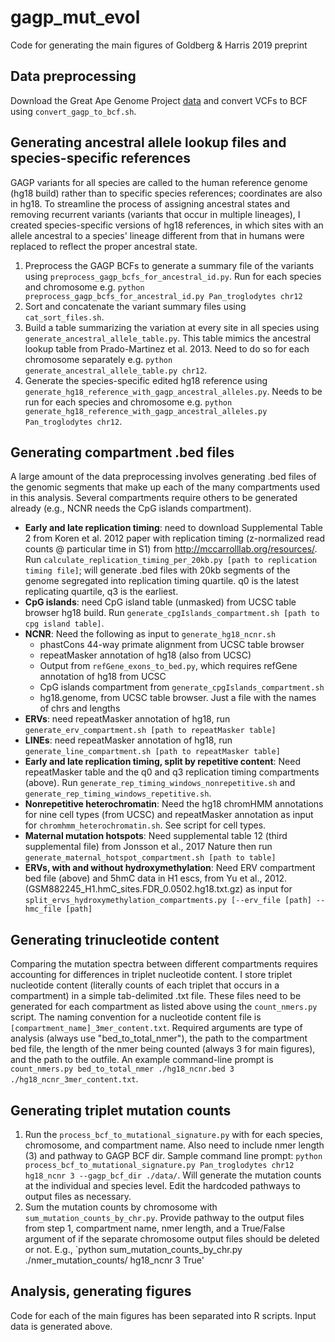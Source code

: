# gagp_mut_evol
Code for generating the main figures of Goldberg &amp; Harris 2019 preprint

## Data preprocessing
Download the Great Ape Genome Project [data](https://eichlerlab.gs.washington.edu/greatape/data/) and convert VCFs to BCF using `convert_gagp_to_bcf.sh`.

## Generating ancestral allele lookup files and species-specific references
GAGP variants for all species are called to the human reference genome (hg18 build) rather than to specific species references; coordinates are also in hg18. To streamline the process of assigning ancestral states and removing recurrent variants (variants that occur in multiple lineages), I created species-specific versions of hg18 references, in which sites with an allele ancestral to a species' lineage different from that in humans were replaced to reflect the proper ancestral state.
1. Preprocess the GAGP BCFs to generate a summary file of the variants using `preprocess_gagp_bcfs_for_ancestral_id.py`. Run for each species and chromosome e.g. `python preprocess_gagp_bcfs_for_ancestral_id.py Pan_troglodytes chr12`
2. Sort and concatenate the variant summary files using `cat_sort_files.sh`.
3. Build a table summarizing the variation at every site in all species using `generate_ancestral_allele_table.py`. This table mimics the ancestral lookup table from Prado-Martinez et al. 2013. Need to do so for each chromosome separately e.g. `python generate_ancestral_allele_table.py chr12`.
4. Generate the species-specific edited hg18 reference using `generate_hg18_reference_with_gagp_ancestral_alleles.py`. Needs to be run for each species and chromosome e.g. `python generate_hg18_reference_with_gagp_ancestral_alleles.py Pan_troglodytes chr12`.

## Generating compartment .bed files
A large amount of the data preprocessing involves generating .bed files of the genomic segments that make up each of the many compartments used in this analysis. Several compartments require others to be generated already (e.g., NCNR needs the CpG islands compartment).
* **Early and late replication timing**: need to download Supplemental Table 2 from Koren et al. 2012 paper with replication timing (z-normalized read counts @ particular time in S1) from http://mccarrolllab.org/resources/. Run `calculate_replication_timing_per_20kb.py [path to replication timing file]`; will generate .bed files with 20kb segments of the genome segregated into replication timing quartile. q0 is the latest replicating quartile, q3 is the earliest.
* **CpG islands**: need CpG island table (unmasked) from UCSC table browser hg18 build. Run `generate_cpgIslands_compartment.sh [path to cpg island table]`.
* **NCNR**: Need the following as input to `generate_hg18_ncnr.sh`
  * phastCons 44-way primate alignment from UCSC table browser
  * repeatMasker annotation of hg18 (also from UCSC)
  * Output from `refGene_exons_to_bed.py`, which requires refGene annotation of hg18 from UCSC
  * CpG islands compartment from `generate_cpgIslands_compartment.sh`
  * hg18.genome, from UCSC table browser. Just a file with the names of chrs and lengths
* **ERVs**: need repeatMasker annotation of hg18, run `generate_erv_compartment.sh [path to repeatMasker table]`
* **LINEs**: need repeatMasker annotation of hg18, run `generate_line_compartment.sh [path to repeatMasker table]`
* **Early and late replication timing, split by repetitive content**: Need repeatMasker table and the q0 and q3 replication timing compartments (above). Run `generate_rep_timing_windows_nonrepetitive.sh` and `generate_rep_timing_windows_repetitive.sh`.
* **Nonrepetitive heterochromatin**: Need the hg18 chromHMM annotations for nine cell types (from UCSC) and repeatMasker annotation as input for `chromhmm_heterochromatin.sh`. See script for cell types.
* **Maternal mutation hotspots**: Need supplemental table 12 (third supplemental file) from Jonsson et al., 2017 Nature then run `generate_maternal_hotspot_compartment.sh [path to table]`
* **ERVs, with and without hydroxymethylation**: Need ERV compartment bed file (above) and 5hmC data in H1 escs, from Yu et al., 2012. (GSM882245_H1.hmC_sites.FDR_0.0502.hg18.txt.gz) as input for `split_ervs_hydroxymethylation_compartments.py [--erv_file [path] --hmc_file [path]`

## Generating trinucleotide content
Comparing the mutation spectra between different compartments requires accounting for differences in triplet nucleotide content. I store triplet nucleotide content (literally counts of each triplet that occurs in a compartment) in a simple tab-delimited .txt file. These files need to be generated for each compartment as listed above using the `count_nmers.py` script. The naming convention for a nucleotide content file is `[compartment_name]_3mer_content.txt`. Required arguments are type of analysis (always use "bed_to_total_nmer"), the path to the compartment bed file, the length of the nmer being counted (always 3 for main figures), and the path to the outfile. An example command-line prompt is `count_nmers.py bed_to_total_nmer ./hg18_ncnr.bed 3 ./hg18_ncnr_3mer_content.txt`.

## Generating triplet mutation counts
1. Run the `process_bcf_to_mutational_signature.py` with for each species, chromosome, and compartment name. Also need to include nmer length (3) and pathway to GAGP BCF dir. Sample command line prompt: `python process_bcf_to_mutational_signature.py Pan_troglodytes chr12 hg18_ncnr 3 --gagp_bcf_dir ./data/`. Will generate the mutation counts at the individual and species level. Edit the hardcoded pathways to output files as necessary.
2. Sum the mutation counts by chromosome with `sum_mutation_counts_by_chr.py`. Provide pathway to the output files from step 1, compartment name, nmer length, and a True/False argument of if the separate chromosome output files should be deleted or not. E.g., `python sum_mutation_counts_by_chr.py ./nmer_mutation_counts/ hg18_ncnr 3 True'

## Analysis, generating figures
Code for each of the main figures has been separated into R scripts. Input data is generated above.
